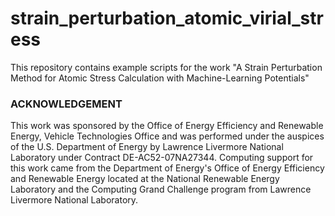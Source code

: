 # strain_perturbation_atomic_virial_stress
This repository contains example scripts for the work "A Strain Perturbation Method for Atomic Stress Calculation with Machine-Learning Potentials"

### ACKNOWLEDGEMENT
This work was sponsored by the Office of Energy Efficiency and Renewable Energy, Vehicle Technologies Office and was performed under the auspices of the U.S. Department of Energy by Lawrence Livermore National Laboratory under Contract DE-AC52-07NA27344. Computing support for this work came from the Department of Energy's Office of Energy Efficiency and Renewable Energy located at the National Renewable Energy Laboratory and the Computing Grand Challenge program from Lawrence Livermore National Laboratory.

